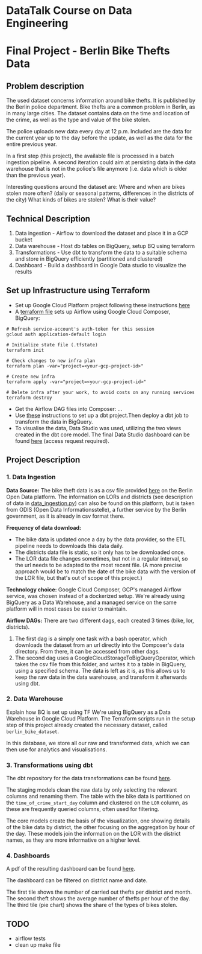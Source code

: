 # DataTalk Course on Data Engineering
# Final Project - Berlin Bike Thefts Data

## Problem description
The used dataset concerns information around bike thefts. It is published by the Berlin police department. 
Bike thefts are a common problem in Berlin, as in many large cities.
The dataset contains data on the time and location of the crime, as well as the type and value of the bike stolen.

The police uploads new data every day at 12 p.m. Included are the data for the current year up to the day before the update, as well as the data for the entire previous year.

In a first step (this project), the available file is processed in a batch ingestion pipeline.
A second iteration could aim at persisting data in the data warehouse that is not in the police's file anymore 
(i.e. data which is older than the previous year).

Interesting questions around the dataset are: Where and when are bikes stolen more often? 
(daily or seasonal patterns, differences in the districts of the city)
What kinds of bikes are stolen? What is their value?

## Technical Description

1. Data ingestion - Airflow to download the dataset and place it in a GCP bucket
2. Data warehouse - Host db tables on BigQuery, setup BQ using terraform
3. Transformations - Use dbt to transform the data to a suitable schema and store in BigQuery efficiently (partitioned and clustered)
4. Dashboard - Build a dashboard in Google Data studio to visualize the results

## Set up Infrastructure using Terraform

- Set up Google Cloud Platform project following these instructions [here](https://github.com/DataTalksClub/data-engineering-zoomcamp/blob/main/week_1_basics_n_setup/1_terraform_gcp/2_gcp_overview.md#initial-setup)
- A [terraform file](terraform/main.tf) sets up Airflow using Google Cloud Composer, BigQuery: 
```shell
# Refresh service-account's auth-token for this session
gcloud auth application-default login

# Initialize state file (.tfstate)
terraform init

# Check changes to new infra plan
terraform plan -var="project=<your-gcp-project-id>"
```

```shell
# Create new infra
terraform apply -var="project=<your-gcp-project-id>"
```

```shell
# Delete infra after your work, to avoid costs on any running services
terraform destroy
```
- Get the Airflow DAG files into Composer: ...
- Use [these](https://github.com/DataTalksClub/data-engineering-zoomcamp/blob/main/week_4_analytics_engineering/dbt_cloud_setup.md)
instructions to set up a dbt project.Then deploy a dbt job to transform the data in BigQuery.
- To visualise the data, Data Studio was used, utilizing the two views created in the dbt core model. 
The final Data Studio dashboard can be found [here](https://datastudio.google.com/u/2/reporting/4b982c64-0df8-417a-8ba9-67f5ee78f065/page/ligqC) 
(access request required).

## Project Description
### 1. Data Ingestion
**Data Source:**
The bike theft data is as a csv file provided [here](https://daten.berlin.de/datensaetze/fahrraddiebstahl-berlin) on the Berlin Open Data platform.
The information on LORs and districts (see description of data in [data_ingestion.py](airflow/dags/data_ingestion.py)) can also be found on this platform,
but is taken from ODIS (Open Data Informationsstelle), a further service by the Berlin government, as it is already in csv format there.

**Frequency of data download:**
- The bike data is updated once a day by the data provider, so the ETL pipeline needs to downloads this data daily. 
- The districts data file is static, so it only has to be downloaded once.
- The LOR data file changes sometimes, but not in a regular interval, so the url needs to be adapted to the most recent file.
(A more precise approach would be to match the date of the bike data with the version of the LOR file, but that's out of scope of this project.)

**Technology choice:**
Google Cloud Composer, GCP's managed Airflow service, was chosen instead of a dockerized setup. 
We're already using BigQuery as a Data Warehouse, and a managed service on the same platform will
in most cases be easier to maintain.

**Airflow DAGs:**
There are two different dags, each created 3 times (bike, lor, districts). 
1. The first dag is a simply one task with a bash operator, which downloads the dataset 
from an url directly into the Composer's data directory. From there, it can be accessed from other dags.
2. The second dag uses a GoogleCloudStorageToBigQueryOperator, which takes the csv file from this folder,
and writes it to a table in BigQuery, using a specified schema. The data is left as it is, as
this allows us to keep the raw data in the data warehouse, and transform it afterwards using dbt.

### 2. Data Warehouse
Explain how BQ is set up using TF
We're using BigQuery as a Data Warehouse in Google Cloud Platform. The Terraform scripts run in the 
setup step of this project already created the necessary dataset, called `berlin_bike_dataset`.

In this database, we store all our raw and transformed data, which we can then use for analytics and visualisations.

### 3. Transformations using dbt

The dbt repository for the data transformations can be found [here](https://github.com/krisnej/dtc-de-project-dbt).

The staging models clean the raw data by only selecting the relevant columns and renaming them.
The table with the bike data is partitioned on the `time_of_crime_start_day` column 
and clustered on the `LOR` column, as these are frequently queried columns, often used 
for filtering.

The core models create the basis of the visualization, one showing details of the bike data 
by district, the other focusing on the aggregation by hour of the day.
These models join the information on the LOR with the district names, as they are more 
informative on a higher level.

### 4. Dashboards

A pdf of the resulting dashboard can be found [here](berlin_bike_data_dashboard.pdf).

The dashboard can be filtered on district name and date.

The first tile shows the number of carried out thefts per district and month.
The second theft shows the average number of thefts per hour of the day.
The third tile (pie chart) shows the share of the types of bikes stolen.

## TODO

- airflow tests
- clean up make file
